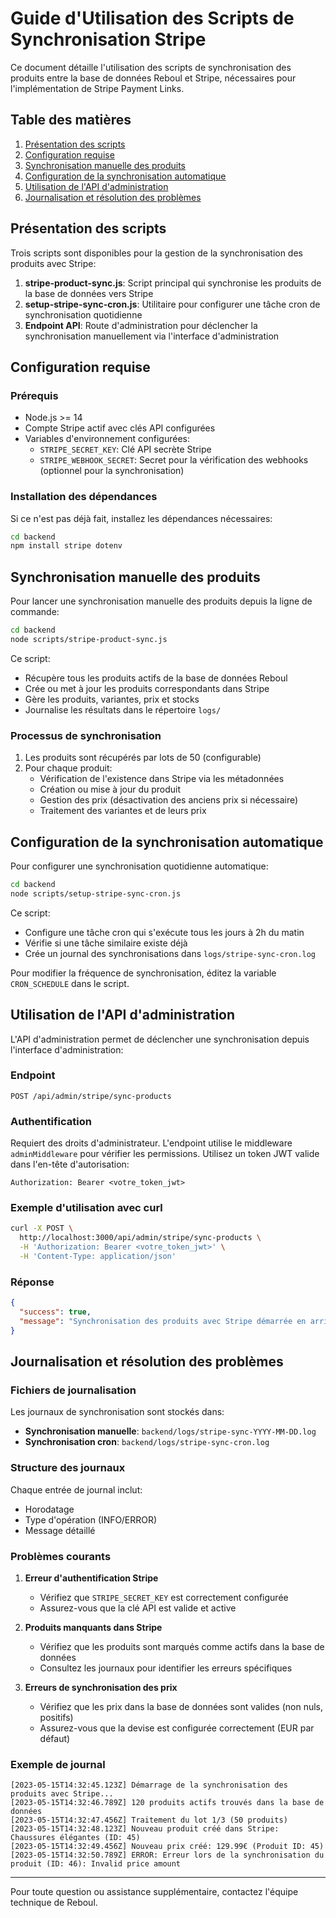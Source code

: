 # Guide d'Utilisation des Scripts de Synchronisation Stripe

Ce document détaille l'utilisation des scripts de synchronisation des produits entre la base de données Reboul et Stripe, nécessaires pour l'implémentation de Stripe Payment Links.

## Table des matières

1. [Présentation des scripts](#présentation-des-scripts)
2. [Configuration requise](#configuration-requise)
3. [Synchronisation manuelle des produits](#synchronisation-manuelle-des-produits)
4. [Configuration de la synchronisation automatique](#configuration-de-la-synchronisation-automatique)
5. [Utilisation de l'API d'administration](#utilisation-de-lapi-dadministration)
6. [Journalisation et résolution des problèmes](#journalisation-et-résolution-des-problèmes)

## Présentation des scripts

Trois scripts sont disponibles pour la gestion de la synchronisation des produits avec Stripe:

1. **stripe-product-sync.js**: Script principal qui synchronise les produits de la base de données vers Stripe
2. **setup-stripe-sync-cron.js**: Utilitaire pour configurer une tâche cron de synchronisation quotidienne
3. **Endpoint API**: Route d'administration pour déclencher la synchronisation manuellement via l'interface d'administration

## Configuration requise

### Prérequis

- Node.js >= 14
- Compte Stripe actif avec clés API configurées
- Variables d'environnement configurées:
  - `STRIPE_SECRET_KEY`: Clé API secrète Stripe
  - `STRIPE_WEBHOOK_SECRET`: Secret pour la vérification des webhooks (optionnel pour la synchronisation)

### Installation des dépendances

Si ce n'est pas déjà fait, installez les dépendances nécessaires:

```bash
cd backend
npm install stripe dotenv
```

## Synchronisation manuelle des produits

Pour lancer une synchronisation manuelle des produits depuis la ligne de commande:

```bash
cd backend
node scripts/stripe-product-sync.js
```

Ce script:
- Récupère tous les produits actifs de la base de données Reboul
- Crée ou met à jour les produits correspondants dans Stripe
- Gère les produits, variantes, prix et stocks
- Journalise les résultats dans le répertoire `logs/`

### Processus de synchronisation

1. Les produits sont récupérés par lots de 50 (configurable)
2. Pour chaque produit:
   - Vérification de l'existence dans Stripe via les métadonnées
   - Création ou mise à jour du produit
   - Gestion des prix (désactivation des anciens prix si nécessaire)
   - Traitement des variantes et de leurs prix

## Configuration de la synchronisation automatique

Pour configurer une synchronisation quotidienne automatique:

```bash
cd backend
node scripts/setup-stripe-sync-cron.js
```

Ce script:
- Configure une tâche cron qui s'exécute tous les jours à 2h du matin
- Vérifie si une tâche similaire existe déjà
- Crée un journal des synchronisations dans `logs/stripe-sync-cron.log`

Pour modifier la fréquence de synchronisation, éditez la variable `CRON_SCHEDULE` dans le script.

## Utilisation de l'API d'administration

L'API d'administration permet de déclencher une synchronisation depuis l'interface d'administration:

### Endpoint

```
POST /api/admin/stripe/sync-products
```

### Authentification

Requiert des droits d'administrateur. L'endpoint utilise le middleware `adminMiddleware` pour vérifier les permissions. Utilisez un token JWT valide dans l'en-tête d'autorisation:

```
Authorization: Bearer <votre_token_jwt>
```

### Exemple d'utilisation avec curl

```bash
curl -X POST \
  http://localhost:3000/api/admin/stripe/sync-products \
  -H 'Authorization: Bearer <votre_token_jwt>' \
  -H 'Content-Type: application/json'
```

### Réponse

```json
{
  "success": true,
  "message": "Synchronisation des produits avec Stripe démarrée en arrière-plan."
}
```

## Journalisation et résolution des problèmes

### Fichiers de journalisation

Les journaux de synchronisation sont stockés dans:

- **Synchronisation manuelle**: `backend/logs/stripe-sync-YYYY-MM-DD.log`
- **Synchronisation cron**: `backend/logs/stripe-sync-cron.log`

### Structure des journaux

Chaque entrée de journal inclut:
- Horodatage
- Type d'opération (INFO/ERROR)
- Message détaillé

### Problèmes courants

1. **Erreur d'authentification Stripe**
   - Vérifiez que `STRIPE_SECRET_KEY` est correctement configurée
   - Assurez-vous que la clé API est valide et active

2. **Produits manquants dans Stripe**
   - Vérifiez que les produits sont marqués comme actifs dans la base de données
   - Consultez les journaux pour identifier les erreurs spécifiques

3. **Erreurs de synchronisation des prix**
   - Vérifiez que les prix dans la base de données sont valides (non nuls, positifs)
   - Assurez-vous que la devise est configurée correctement (EUR par défaut)

### Exemple de journal

```
[2023-05-15T14:32:45.123Z] Démarrage de la synchronisation des produits avec Stripe...
[2023-05-15T14:32:46.789Z] 120 produits actifs trouvés dans la base de données
[2023-05-15T14:32:47.456Z] Traitement du lot 1/3 (50 produits)
[2023-05-15T14:32:48.123Z] Nouveau produit créé dans Stripe: Chaussures élégantes (ID: 45)
[2023-05-15T14:32:49.456Z] Nouveau prix créé: 129.99€ (Produit ID: 45)
[2023-05-15T14:32:50.789Z] ERROR: Erreur lors de la synchronisation du produit (ID: 46): Invalid price amount
```

---

Pour toute question ou assistance supplémentaire, contactez l'équipe technique de Reboul. 